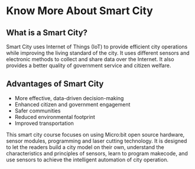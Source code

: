 # Know More About Smart City 

## What is a Smart City? 
<P>
Smart City uses Internet of Things (IoT) to provide efficient city operations while improving the living standard of the city. It uses different sensors and electronic methods to collect and share data over the Internet. It also provides a better quality of government service and citizen welfare. 
<P>

## Advantages of Smart City 
+ More effective, data-driven decision-making 
+ Enhanced citizen and government engagement 
+ Safer communities 
+ Reduced environmental footprint
+ Improved transportation 

<P>
This smart city course focuses on using Micro:bit open source hardware, sensor modules, programming and laser cutting technology. It is designed to let the readers build a city model on their own, understand the characteristics and principles of sensors, learn to program makecode, and use sensors to achieve the intelligent automation of city operation. 
<P>
